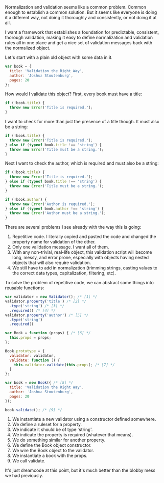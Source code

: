 Normalization and validation seems like a common problem. Common enough to
establish a common solution. But it seems like everyone is doing it a different
way, not doing it thoroughly and consistently, or not doing it at all.

I want a framework that establishes a foundation for predictable, consistent,
thorough validation, making it easy to define normalization and validation rules
all in one place and get a nice set of validation messages back with the
normalized object.

Let's start with a plain old object with some data in it.

```javascript
var book = {
  title: 'Validation the Right Way',
  author: 'Joshua Stoutenburg',
  pages: 20
};
```

How would I validate this object? First, every book must have a title:

```javascript
if (!book.title) {
  throw new Error('Title is required.');
}
```

I want to check for more than just the presence of a title though. It must also
be a string:

```javascript
if (!book.title) {
  throw new Error('Title is required.');
} else if (typeof book.title !== 'string') {
  throw new Error('Title must be a string.');
}
```

Next I want to check the author, which is required and must also be a string:

```javascript
if (!book.title) {
  throw new Error('Title is required.');
} else if (typeof book.title !== 'string') {
  throw new Error('Title must be a string.');
}

if (!book.author) {
  throw new Error('Author is required.');
} else if (typeof book.author !== 'string') {
  throw new Error('Author must be a string.');
}
```

There are several problems I see already with the way this is going:

1. Repetitive code. I literally copied and pasted the code and changed the
  property name for validation of the other.
2. Only one validation message. I want all of them.
3. With any non-trivial, real-life object, this validation script will become
  long, messy, and error prone, especially with objects having nested objects
  that will also require validation.
4. We still have to add in normalization (trimming strings, casting values to
  the correct data types, capitalization, filtering, etc).

To solve the problem of repetitive code, we can abstract some things into
reusable functions:

```javascript
var validator = new Validator(); /* [1] */
validator.property('title') /* [2] */
  .type('string') /* [3] */
  .required() /* [4] */
validator.property('author') /* [5] */
  .type('string')
  .required()

var Book = function (props) { /* [6] */
  this.props = props;
};

Book.prototype = {
  validator: validator,
  validate: function () {
    this.validator.validate(this.props); /* [7] */
  }
};

var book = new Book({ /* [8] */
  title: 'Validation the Right Way',
  author: 'Joshua Stoutenburg',
  pages: 20
});

book.validate(); /* [9] */
```

1. We instantiate a new validator using a constructor defined somewhere.
2. We define a ruleset for a property.
3. We indicate it should be of type 'string'.
4. We indicate the property is required (whatever that means).
5. We do something similar for another property.
6. We define the Book object constructor.
7. We wire the Book object to the validator.
8. We instantiate a book with the props.
9. We call validate.

It's just dreamcode at this point, but it's much better than the blobby mess we
had previously.

